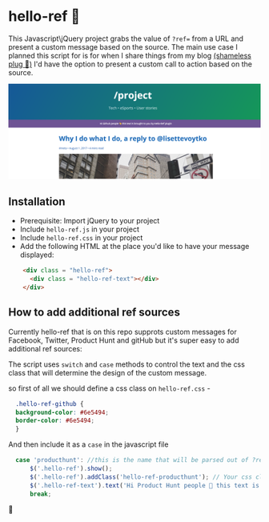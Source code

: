 # hello-ref 👋
This Javascript\jQuery project grabs the value of `?ref=` from a URL and present a custom message based on the source. The main use case I planned this script for is for when I share things from my blog [(shameless plug 😬)](http://slashproject.com?ref=github) I'd have the option to present a custom call to action based on the source. 

![alt text](demo.png)

## Installation 
- Prerequisite: Import jQuery to your project 
- Include `hello-ref.js` in your project 
- Include `hello-ref.css` in your project 
- Add the following HTML at the place you'd like to have your message displayed:

```html
    <div class = "hello-ref">
      <div class = "hello-ref-text"></div>
    </div>
```

## How to add additional ref sources 

Currently hello-ref that is on this repo supprots custom messages for Facebook, Twitter, Product Hunt and gitHub but it's super easy to add additional ref sources:

The script uses `switch` and `case` methods to control the text and the css class that will determine the design of the custom message. 

so first of all we should define a css class on `hello-ref.css` - 

```css
  .hello-ref-github {
  background-color: #6e5494;
  border-color: #6e5494; 
  }
```

And then include it as a `case` in the javascript file

```javascript
  case 'producthunt': //this is the name that will be parsed out of ?ref=
      $('.hello-ref').show();
      $('.hello-ref').addClass('hello-ref-producthunt'); // Your css class goes here
      $('.hello-ref-text').text('Hi Product Hunt people 👋 this text is brought to you by Hello-Ref plugin');
      break;
```
🎉
